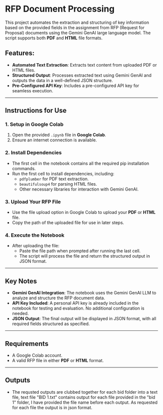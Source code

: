 # RFP Document Processing 

This project automates the extraction and structuring of key information based on the provided fields in the assignment from RFP (Request for Proposal) documents using the Gemini GenAI large language model. The script supports both **PDF** and **HTML** file formats.

## Features:
- **Automated Text Extraction**: Extracts text content from uploaded PDF or HTML files.
- **Structured Output**: Processes extracted text using Gemini GenAI and outputs the data in a well-defined JSON structure.
- **Pre-Configured API Key**: Includes a pre-configured API key for seamless execution.

---

## Instructions for Use

### 1. Setup in Google Colab
1. Open the provided `.ipynb` file in **Google Colab**.
2. Ensure an internet connection is available.

### 2. Install Dependencies
- The first cell in the notebook contains all the required pip installation commands.
- Run the first cell to install dependencies, including:
  - `pdfplumber` for PDF text extraction.
  - `beautifulsoup4` for parsing HTML files.
  - Other necessary libraries for interaction with Gemini GenAI.

### 3. Upload Your RFP File
- Use the file upload option in Google Colab to upload your **PDF** or **HTML** file.
- Copy the path of the uploaded file for use in later steps.

### 4. Execute the Notebook
- After uploading the file:
  - Paste the file path when prompted after running the last cell.
  - The script will process the file and return the structured output in JSON format.

---

## Key Notes
- **Gemini GenAI Integration**: The notebook uses the Gemini GenAI LLM to analyze and structure the RFP document data.
- **API Key Included**: A personal API key is already included in the notebook for testing and evaluation. No additional configuration is needed.
- **JSON Output**: The final output will be displayed in JSON format, with all required fields structured as specified.

---

## Requirements
- A Google Colab account.
- A valid RFP file in either **PDF** or **HTML** format.

---
## Outputs
- The requsted outputs are clubbed together for each bid folder into a text file, text file "BID 1.txt" contains output for each file provided in the "bid 1" folder, I have provided the file name before each output. As requested for each file the output is in json format.
